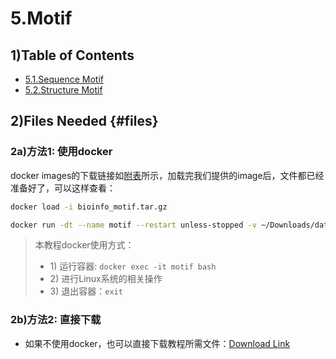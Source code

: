 # 5.Motif

## 1\)Table of Contents

* [5.1.Sequence Motif](sequence_motif.md)
* [5.2.Structure Motif](structure_motif.md)

## 2\)Files Needed {#files}

### 2a\)方法1: 使用docker

docker images的下载链接如[附表](../../appendix/appendix-iv.-teaching.md#teaching-docker)所示，加载完我们提供的image后，文件都已经准备好了，可以这样查看：

```bash
docker load -i bioinfo_motif.tar.gz

docker run -dt --name motif --restart unless-stopped -v ~/Downloads/data:/data gangxu/motif:1.0

```

> 本教程docker使用方式：
>
> * 1\) 运行容器:  `docker exec -it motif bash`
> * 2\) 进行Linux系统的相关操作
> * 3\) 退出容器：`exit`

### 2b\)方法2: 直接下载

* 如果不使用docker，也可以直接下载教程所需文件：[Download Link](https://github.com/lulab/teaching_book/tree/master/files/PART_III/5.motif)

